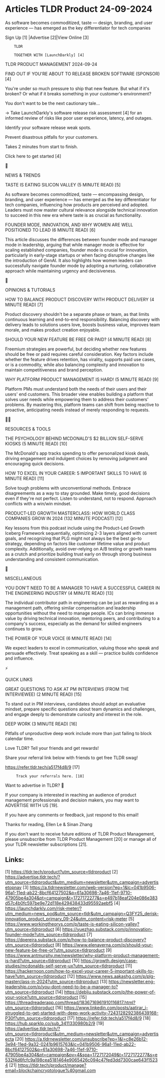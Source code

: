 # Articles TLDR Product 24-09-2024

As software becomes commoditized, taste — design, branding, and user
experience — has emerged as the key differentiator for tech
companies  

 Sign Up [1] |Advertise [2]|View Online [3] 

		TLDR 

		TOGETHER WITH [LaunchDarkly] [4]

TLDR PRODUCT MANAGEMENT 2024-09-24

 FIND OUT IF YOU'RE ABOUT TO RELEASE BROKEN SOFTWARE (SPONSOR) [4] 

 You're under so much pressure to ship that new feature. But what if
it's broken? Or what if it breaks something in your customer's
environment?

You don't want to be the next cautionary tale…

→ Take LaunchDarkly's software release risk assessment [4] for an
informed review of risks like poor user experience, latency, and
outages.

Identify your software release weak spots.

Prevent disastrous pitfalls for your customers.

Takes 2 minutes from start to finish.

Click here to get started [4]

📱 

NEWS & TRENDS

 TASTE IS EATING SILICON VALLEY (5 MINUTE READ) [5] 

 As software becomes commoditized, taste — encompassing design,
branding, and user experience — has emerged as the key
differentiator for tech companies, influencing how products are
perceived and adopted. Leaders must now master cultural relevance
alongside technical innovation to succeed in this new era where taste
is as crucial as functionality. 

 FOUNDER MODE, INNOVATION, AND WHY WOMEN ARE WELL POSITIONED TO LEAD
(6 MINUTE READ) [6] 

 This article discusses the differences between founder mode and
manager mode in leadership, arguing that while manager mode is
effective for scaling established companies, founder mode is crucial
for innovation, particularly in early-stage startups or when facing
disruptive changes like the introduction of GenAI. It also highlights
how women leaders can successfully navigate founder mode by adopting a
nurturing, collaborative approach while maintaining urgency and
decisiveness. 

🚀 

OPINIONS & TUTORIALS

 HOW TO BALANCE PRODUCT DISCOVERY WITH PRODUCT DELIVERY (4 MINUTE
READ) [7] 

 Product discovery shouldn't be a separate phase or team, as that
limits continuous learning and end-to-end responsibility. Balancing
discovery with delivery leads to solutions users love, boosts business
value, improves team morale, and makes product creation enjoyable. 

 SHOULD YOUR NEW FEATURE BE FREE OR PAID? (4 MINUTE READ) [8] 

 Freemium strategies are powerful, but deciding whether new features
should be free or paid requires careful consideration. Key factors
include whether the feature drives retention, has virality, supports
paid use cases, or is a commodity, while also balancing complexity and
innovation to maintain competitiveness and brand perception. 

 WHY PLATFORM PRODUCT MANAGEMENT IS HARD! (5 MINUTE READ) [9] 

 Platform PMs must understand both the needs of their users and their
users' end customers. This broader view enables building a platform
that solves user needs while empowering them to address their
customers' problems. By mastering this, platform teams can shift from
being reactive to proactive, anticipating needs instead of merely
responding to requests. 

🧑‍💻 

RESOURCES & TOOLS

 THE PSYCHOLOGY BEHIND MCDONALD'S $2 BILLION SELF-SERVE KIOSKS (5
MINUTE READ) [10] 

 The McDonald's app tracks spending to offer personalized kiosk deals,
driving engagement and indulgent choices by removing judgment and
encouraging quick decisions. 

 HOW TO EXCEL IN YOUR CAREER: 5 IMPORTANT SKILLS TO HAVE (6 MINUTE
READ) [11] 

 Solve tough problems with unconventional methods. Embrace
disagreements as a way to stay grounded. Make timely, good decisions
even if they're not perfect. Listen to understand, not to respond.
Approach conflicts with a win/win mindset. 

 PRODUCT-LED GROWTH MASTERCLASS: HOW WORLD CLASS COMPANIES GROW IN
2024 (132 MINUTE PODCAST) [12] 

 Key lessons from this podcast include using the Product-Led Growth
Iceberg Framework sequentially, optimizing 2-3 layers aligned with
current goals, and recognizing that PLG might not always be the best
go-to strategy, depending on factors like customer lifetime value and
product complexity. Additionally, avoid over-relying on A/B testing or
growth teams as a crutch and prioritize building trust early on
through strong business understanding and consistent communication. 

🎁 

MISCELLANEOUS

 YOU DON'T NEED TO BE A MANAGER TO HAVE A SUCCESSFUL CAREER IN THE
ENGINEERING INDUSTRY (4 MINUTE READ) [13] 

 The individual contributor path in engineering can be just as
rewarding as a management path, offering similar compensation and
leadership opportunities without the need to manage people. ICs can
bring immense value by driving technical innovation, mentoring peers,
and contributing to a company's success, especially as the demand for
skilled engineers continues to grow. 

 THE POWER OF YOUR VOICE (6 MINUTE READ) [14] 

 We expect leaders to excel in communication, valuing those who speak
and persuade effectively. Treat speaking as a skill — practice
builds confidence and influence. 

⚡ 

QUICK LINKS

 GREAT QUESTIONS TO ASK AT PM INTERVIEWS (FROM THE INTERVIEWEE) (2
MINUTE READ) [15] 

 To stand out in PM interviews, candidates should adopt an evaluative
mindset, prepare specific questions about team dynamics and
challenges, and engage deeply to demonstrate curiosity and interest in
the role. 

 DEEP WORK (3 MINUTE READ) [16] 

 Pitfalls of unproductive deep work include more than just failing to
block calendar time. 

Love TLDR? Tell your friends and get rewards!

 Share your referral link below with friends to get free TLDR swag! 

 https://refer.tldr.tech/a517f4d8/9 [17] 

		 Track your referrals here. [18] 

Want to advertise in TLDR? 📰

 If your company is interested in reaching an audience of product
management professionals and decision makers, you may want to
ADVERTISE WITH US [19]. 

 If you have any comments or feedback, just respond to this email! 

Thanks for reading, 
Ellen Le & Sinan Zhang 

If you don't want to receive future editions of TLDR Product
Management, please unsubscribe from TLDR Product Management [20] or
manage all of your TLDR newsletter subscriptions [21]. 

 

Links:
------
[1] https://tldr.tech/product?utm_source=tldrproduct
[2] https://advertise.tldr.tech/?utm_source=tldrproduct&utm_medium=newsletter&utm_campaign=advertisetopnav
[3] https://a.tldrnewsletter.com/web-version?ep=1&lc=041b9506-96a1-11ed-ab22-8bcf64127502&p=61a30698-7a46-11ef-9710-47905be4a304&pt=campaign&t=1727172277&s=e497b18eaf204e086e383d57c4b0fc597be9e72d118e429438433d95592aebf5
[4] https://launchdarkly.com/risk-meter/?utm_medium=news_pod&utm_source=tldr&utm_campaign=Q3FY25_derisk-innovation_product_primary_09-24&utm_content=risk-meter
[5] https://www.workingtheorys.com/p/taste-is-eating-silicon-valley?utm_source=tldrproduct
[6] https://yuezhao.substack.com/p/innovation-founder-mode?utm_source=tldrproduct
[7] https://dpereira.substack.com/p/how-to-balance-product-discovery?utm_source=tldrproduct
[8] https://www.elenaverna.com/p/should-your-new-feature-be-free-or?utm_source=tldrproduct
[9] https://www.antmurphy.me/newsletter/why-platform-product-management-is-hard?utm_source=tldrproduct
[10] https://growth.design/case-studies/mcdonalds-self-serve-ux?utm_source=tldrproduct
[11] https://hackernoon.com/how-to-excel-your-career-5-important-skills-to-have?utm_source=tldrproduct
[12] https://www.news.aakashg.com/p/plg-masterclass-in-2024?utm_source=tldrproduct
[13] https://newsletter.eng-leadership.com/p/you-dont-need-to-be-a-manager-to?utm_source=tldrproduct
[14] https://debliu.substack.com/p/the-power-of-your-voice?utm_source=tldrproduct
[15] https://threadreaderapp.com/thread/1836716961910116817.html?utm_source=tldrproduct
[16] https://www.linkedin.com/posts/aatirar_i-struggled-to-get-started-with-deep-work-activity-7243128292386439168-P30f?utm_source=tldrproduct
[17] https://refer.tldr.tech/a517f4d8/9
[18] https://hub.sparklp.co/sub_3411330980b2/9
[19] https://advertise.tldr.tech/?utm_source=tldrproduct&utm_medium=newsletter&utm_campaign=advertisecta
[20] https://a.tldrnewsletter.com/unsubscribe?ep=1&l=c8e26b12-3e94-11ed-9a32-0241b9615763&lc=041b9506-96a1-11ed-ab22-8bcf64127502&p=61a30698-7a46-11ef-9710-47905be4a304&pt=campaign&pv=4&spa=1727172049&t=1727172277&s=e532f4d6fcfc9a198cea5181464e9065426c094c47fed3dd7300cae643f15234
[21] https://tldr.tech/product/manage?email=blockchaincryptologue%40gmail.com